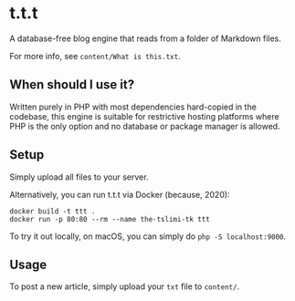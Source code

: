 # t.t.t

A database-free blog engine that reads from a folder of Markdown files.

For more info, see `content/What is this.txt`.

## When should I use it?

Written purely in PHP with most dependencies hard-copied in the codebase, this engine is suitable for restrictive hosting platforms where PHP is the only option and no database or package manager is allowed.

## Setup

Simply upload all files to your server.

Alternatively, you can run t.t.t via Docker (because, 2020):

```shell
docker build -t ttt .
docker run -p 80:80 --rm --name the-tslimi-tk ttt
```

To try it out locally, on macOS, you can simply do `php -S localhost:9000`.

## Usage

To post a new article, simply upload your `txt` file to `content/`.